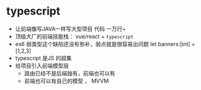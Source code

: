 # typescript 

- 让前端像写JAVA一样写大型项目 代码 一万行+
- 顶级大厂的前端技能栈： vue/react + `typescript` 
- es6
   弱类型这个缺陷还没有弥补，弱点就是很容易出问题
   let banners:[int] = [1,2,3]
- typescript 是JS 的超集
- 给项目引入前端模型层
   - 路由已经不是后端独有，前端也可以有
   - 前端也可以有自己的模型 ， MVVM